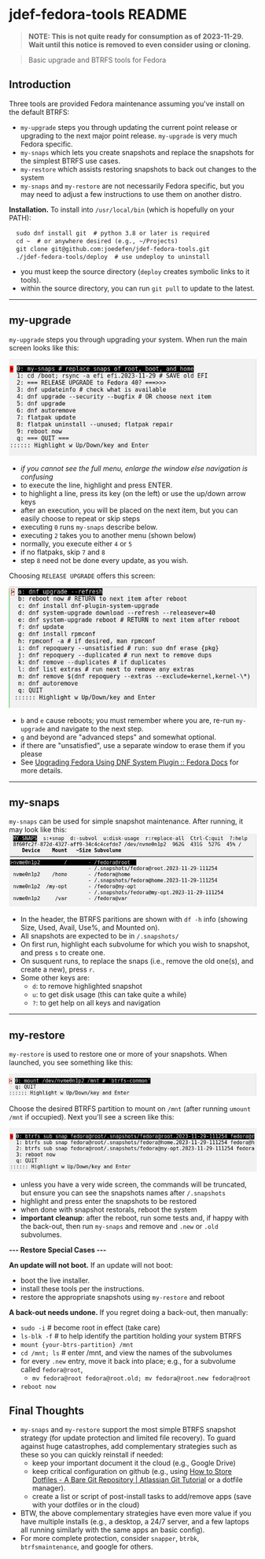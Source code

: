 # jdef-fedora-tools README
> **NOTE: This is not quite ready for consumption as of 2023-11-29. Wait until this notice is removed to even consider using or cloning.**

> Basic upgrade and BTRFS tools for Fedora

## Introduction
Three tools are provided Fedora maintenance assuming you've install on the default BTRFS:
* `my-upgrade` steps you through updating the current point release or upgrading to the next major point release. `my-upgrade` is very much Fedora specific.
* `my-snaps` which lets you create snapshots and replace the snapshots for the simplest BTRFS use cases.
* `my-restore` which assists restoring snapshots to back out changes to the system
* `my-snaps` and `my-restore` are not necessarily Fedora specific, but you may need to adjust a few instructions to use them on another distro.

**Installation.** To install into `/usr/local/bin` (which is hopefully on your PATH):
```
  sudo dnf install git  # python 3.8 or later is required
  cd ~  # or anywhere desired (e.g., ~/Projects)
  git clone git@github.com:joedefen/jdef-fedora-tools.git
  ./jdef-fedora-tools/deploy  # use undeploy to uninstall
```
* you must keep the source directory (`deploy` creates symbolic links to it tools).
* within the source directory, you can run `git pull` to update to the latest.
---

## my-upgrade
`my-upgrade` steps you through upgrading your system. When run the main screen looks like this:

![my-update-p1.png](https://github.com/joedefen/jdef-fedora-tools/blob/main/images/my-update-p1.png?raw=true)
* *if you cannot see the full menu, enlarge the window else navigation is confusing*
* to execute the line, highlight and press ENTER.
* to highlight a line, press its key (on the left) or use the up/down arrow keys
* after an execution, you will be placed on the next item, but you can easily choose to repeat or skip steps
* executing `0` runs `my-snaps` describe below.
* executing `2` takes you to another menu (shown below)
* normally, you execute either `4` or `5`
* if no flatpaks, skip `7` and `8`
* step `8` need not be done every update, as you wish.

Choosing `RELEASE UPGRADE` offers this screen:

![my-update-p2.png](https://github.com/joedefen/jdef-fedora-tools/blob/main/images/my-update-p2.png?raw=true)

* `b` and `e` cause reboots; you must remember where you are, re-run `my-upgrade` and navigate to the next step.
* `g` and beyond are "advanced steps" and somewhat optional.
* if there are "unsatisfied", use a separate window to erase them if you please
* See [Upgrading Fedora Using DNF System Plugin :: Fedora Docs](https://docs.fedoraproject.org/en-US/quick-docs/upgrading-fedora-offline/) for more details.

---

## my-snaps
`my-snaps` can be used for simple snapshot maintenance. After running, it may look like this:
![my-snaps.png](https://github.com/joedefen/jdef-fedora-tools/blob/main/images/my-snaps.png?raw=true)

* In the header, the BTRFS paritions are shown with `df -h` info (showing Size, Used, Avail, Use%, and Mounted on).
* All snapshots are expected to be in `/.snapshots/`
* On first run, highlight each subvolume for which you wish to snapshot, and press `s` to create one.
* On susquent runs, to replace the snaps (i.e., remove the old one(s), and create a new), press `r`.
* Some other keys are:
  * `d`: to remove highlighted snapshot
  * `u`: to get disk usage (this can take quite a while)
  * `?`: to get help on all keys and navigation

---

## my-restore
`my-restore` is used to restore one or more of your snapshots. When launched, you see something like this:

![my-restore-p1.png](https://github.com/joedefen/jdef-fedora-tools/blob/main/images/my-restore-p1.png?raw=true)

Choose the desired BTRFS partition to mount on `/mnt` (after running `umount /mnt` if occupied).
Next you'll see a screen like this:

![my-restore-p2.png](https://github.com/joedefen/jdef-fedora-tools/blob/main/images/my-restore-p2.png?raw=true)

* unless you have a very wide screen, the commands will be truncated, but ensure you can see the snapshots names after `/.snapshots`
* highlight and press enter the snapshots to be restored
* when done with snapshot restorals, reboot the system
* **important cleanup**: after the reboot, run some tests and, if happy with the back-out, then run `my-snaps` and remove and `.new` or `.old` subvolumes.

**--- Restore Special Cases ---**

**An update will not boot.**  If an update will not boot:
* boot the live installer.
* install these tools per the instructions.
* restore the appropriate snapshots using `my-restore` and reboot

**A back-out needs undone.**  If you regret doing a back-out, then manually:
* `sudo -i` # become root in effect (take care)
* `ls-blk -f` # to help identify the partition holding your system BTRFS
* `mount {your-btrs-partition} /mnt`
* `cd /mnt; ls`  # enter /mnt, and view the names of the subvolumes
* for every `.new` entry, move it back into place; e.g., for a subvolume called `fedora@root`,
  * `mv fedora@root fedora@root.old; mv fedora@root.new fedora@root`
* `reboot now`

## Final Thoughts
* `my-snaps` and `my-restore` support the most simple BTRFS snapshot strategy (for update protection and limited file recovery).  To guard against huge catastrophes, add complementary strategies such as these so you can quickly reinstall if needed:
  * keep your important document it the cloud (e.g., Google Drive)
  * keep critical configuration on github (e.g., using [How to Store Dotfiles - A Bare Git Repository | Atlassian Git Tutorial](https://www.atlassian.com/git/tutorials/dotfiles) or a dotfile manager).
  * create a list or script of post-install tasks to add/remove apps (save with your dotfiles or in the cloud)
* BTW, the above complementary strategies have even more value if you have multiple installs (e.g., a desktop, a 24/7 server, and a few laptops all running similarly with the same apps an basic config).
* For more complete protection, consider `snapper`, `btrbk`, `btrfsmaintenance`, and google for others.


